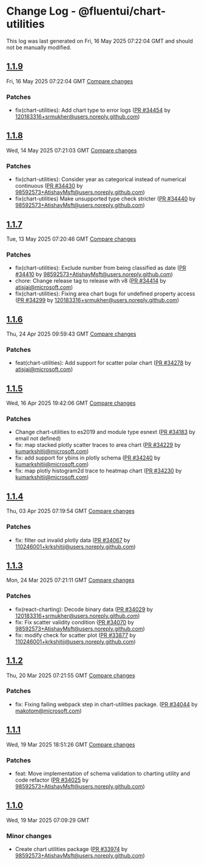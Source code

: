 # Change Log - @fluentui/chart-utilities

This log was last generated on Fri, 16 May 2025 07:22:04 GMT and should not be manually modified.

<!-- Start content -->

## [1.1.9](https://github.com/microsoft/fluentui/tree/@fluentui/chart-utilities_v1.1.9)

Fri, 16 May 2025 07:22:04 GMT 
[Compare changes](https://github.com/microsoft/fluentui/compare/@fluentui/chart-utilities_v1.1.8..@fluentui/chart-utilities_v1.1.9)

### Patches

- fix(chart-utilities): Add chart type to error logs ([PR #34454](https://github.com/microsoft/fluentui/pull/34454) by 120183316+srmukher@users.noreply.github.com)

## [1.1.8](https://github.com/microsoft/fluentui/tree/@fluentui/chart-utilities_v1.1.8)

Wed, 14 May 2025 07:21:03 GMT 
[Compare changes](https://github.com/microsoft/fluentui/compare/@fluentui/chart-utilities_v1.1.7..@fluentui/chart-utilities_v1.1.8)

### Patches

- fix(chart-utilities): Consider year as categorical instead of numerical continuous ([PR #34430](https://github.com/microsoft/fluentui/pull/34430) by 98592573+AtishayMsft@users.noreply.github.com)
- fix(chart-utilities) Make unsupported type check stricter ([PR #34440](https://github.com/microsoft/fluentui/pull/34440) by 98592573+AtishayMsft@users.noreply.github.com)

## [1.1.7](https://github.com/microsoft/fluentui/tree/@fluentui/chart-utilities_v1.1.7)

Tue, 13 May 2025 07:20:46 GMT 
[Compare changes](https://github.com/microsoft/fluentui/compare/@fluentui/chart-utilities_v1.1.6..@fluentui/chart-utilities_v1.1.7)

### Patches

- fix(chart-utilities): Exclude number from being classified as date ([PR #34410](https://github.com/microsoft/fluentui/pull/34410) by 98592573+AtishayMsft@users.noreply.github.com)
- chore: Change release tag to release with v8 ([PR #34414](https://github.com/microsoft/fluentui/pull/34414) by atisjai@microsoft.com)
- fix(chart-utilities): Fixing area chart bugs for undefined property access ([PR #34299](https://github.com/microsoft/fluentui/pull/34299) by 120183316+srmukher@users.noreply.github.com)

## [1.1.6](https://github.com/microsoft/fluentui/tree/@fluentui/chart-utilities_v1.1.6)

Thu, 24 Apr 2025 09:59:43 GMT 
[Compare changes](https://github.com/microsoft/fluentui/compare/@fluentui/chart-utilities_v1.1.5..@fluentui/chart-utilities_v1.1.6)

### Patches

- feat(chart-utilities): Add support for scatter polar chart ([PR #34278](https://github.com/microsoft/fluentui/pull/34278) by atisjai@microsoft.com)

## [1.1.5](https://github.com/microsoft/fluentui/tree/@fluentui/chart-utilities_v1.1.5)

Wed, 16 Apr 2025 19:42:06 GMT 
[Compare changes](https://github.com/microsoft/fluentui/compare/@fluentui/chart-utilities_v1.1.4..@fluentui/chart-utilities_v1.1.5)

### Patches

- Change chart-utilities to es2019 and module type esnext ([PR #34183](https://github.com/microsoft/fluentui/pull/34183) by email not defined)
- fix: map stacked plotly scatter traces to area chart ([PR #34229](https://github.com/microsoft/fluentui/pull/34229) by kumarkshitij@microsoft.com)
- fix: add support for ybins in plotly schema ([PR #34240](https://github.com/microsoft/fluentui/pull/34240) by kumarkshitij@microsoft.com)
- fix: map plotly histogram2d trace to heatmap chart ([PR #34230](https://github.com/microsoft/fluentui/pull/34230) by kumarkshitij@microsoft.com)

## [1.1.4](https://github.com/microsoft/fluentui/tree/@fluentui/chart-utilities_v1.1.4)

Thu, 03 Apr 2025 07:19:54 GMT 
[Compare changes](https://github.com/microsoft/fluentui/compare/@fluentui/chart-utilities_v1.1.3..@fluentui/chart-utilities_v1.1.4)

### Patches

- fix: filter out invalid plotly data ([PR #34067](https://github.com/microsoft/fluentui/pull/34067) by 110246001+krkshitij@users.noreply.github.com)

## [1.1.3](https://github.com/microsoft/fluentui/tree/@fluentui/chart-utilities_v1.1.3)

Mon, 24 Mar 2025 07:21:11 GMT 
[Compare changes](https://github.com/microsoft/fluentui/compare/@fluentui/chart-utilities_v1.1.2..@fluentui/chart-utilities_v1.1.3)

### Patches

- fix(react-charting): Decode binary data ([PR #34029](https://github.com/microsoft/fluentui/pull/34029) by 120183316+srmukher@users.noreply.github.com)
- fix: Fix scatter validity condition ([PR #34070](https://github.com/microsoft/fluentui/pull/34070) by 98592573+AtishayMsft@users.noreply.github.com)
- fix: modify check for scatter plot ([PR #33877](https://github.com/microsoft/fluentui/pull/33877) by 110246001+krkshitij@users.noreply.github.com)

## [1.1.2](https://github.com/microsoft/fluentui/tree/@fluentui/chart-utilities_v1.1.2)

Thu, 20 Mar 2025 07:21:55 GMT 
[Compare changes](https://github.com/microsoft/fluentui/compare/@fluentui/chart-utilities_v1.1.1..@fluentui/chart-utilities_v1.1.2)

### Patches

- fix: Fixing failing webpack step in chart-utilities package. ([PR #34044](https://github.com/microsoft/fluentui/pull/34044) by makotom@microsoft.com)

## [1.1.1](https://github.com/microsoft/fluentui/tree/@fluentui/chart-utilities_v1.1.1)

Wed, 19 Mar 2025 18:51:26 GMT 
[Compare changes](https://github.com/microsoft/fluentui/compare/@fluentui/chart-utilities_v1.1.0..@fluentui/chart-utilities_v1.1.1)

### Patches

- feat: Move implementation of schema validation to charting utility and code refactor ([PR #34025](https://github.com/microsoft/fluentui/pull/34025) by 98592573+AtishayMsft@users.noreply.github.com)

## [1.1.0](https://github.com/microsoft/fluentui/tree/@fluentui/chart-utilities_v1.1.0)

Wed, 19 Mar 2025 07:09:29 GMT

### Minor changes

- Create chart utilities package ([PR #33974](https://github.com/microsoft/fluentui/pull/33974) by 98592573+AtishayMsft@users.noreply.github.com)
